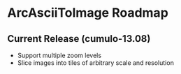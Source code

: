 ArcAsciiToImage Roadmap
===

Current Release (cumulo-13.08)
---
* Support multiple zoom levels
* Slice images into tiles of arbitrary scale and resolution
